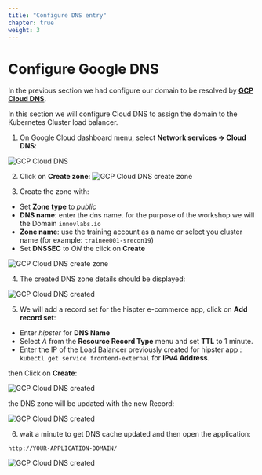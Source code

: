```yaml
---
title: "Configure DNS entry"
chapter: true
weight: 3
---
```

# Configure Google DNS

In the previous section we had configure our domain to be resolved by **[GCP Cloud DNS](https://cloud.google.com/dns/)**.

In this section we will configure Cloud DNS to assign the domain to the Kubernetes Cluster load balancer.

1. On Google Cloud dashboard menu, select **Network services → Cloud DNS**:

![GCP Cloud DNS](/images/gcp-cloud-dns.png?width=50pc)

2. Click on **Create zone**:
![GCP Cloud DNS create zone](/images/gcp-cloud-dns-create-zone.png?width=50pc)

3. Create the zone with:

- Set **Zone type** to _public_
- **DNS name**: enter the dns name. for the purpose of the workshop we will the Domain `innovlabs.io`
- **Zone name**: use the training account as a name or select you cluster name (for example: `trainee001-srecon19`)
- Set **DNSSEC** to _ON_
the click on **Create**

![GCP Cloud DNS create zone](/images/gcp-cloud-dns-create-zone-2.png?width=50pc)

4. The created DNS zone details should be displayed:

![GCP Cloud DNS created](/images/gcp-cloud-dns-created-1.png?width=50pc)

5. We will add a record set for the hispter e-commerce app, click on **Add record set**:

- Enter _hipster_ for **DNS Name**
- Select _A_ from the **Resource Record Type** menu and set **TTL** to 1 minute.
- Enter  the IP of the Load Balancer previously created for hipster app : `kubectl get service frontend-external` for **IPv4 Address**.

then Click on **Create**:

![GCP Cloud DNS created](/images/gcp-cloud-dns-create-record.png?width=40pc)

the DNS zone will be updated with the new Record:

![GCP Cloud DNS created](/images/gcp-cloud-dns-record-created.png?width=40pc)

6. wait a minute to get DNS cache updated and then open the application:


```
http://YOUR-APPLICATION-DOMAIN/
```

![GCP Cloud DNS created](/images/application-dns.png?width=40pc)
